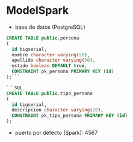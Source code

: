 # ModelSpark

- base de datos (PostgreSQL)

```SQL
CREATE TABLE public.persona
(
  id bigserial,
  nombre character varying(50),
  apellido character varying(50),
  estado boolean DEFAULT true,
  CONSTRAINT pk_persona PRIMARY KEY (id)
);```

```SQL
CREATE TABLE public.tipo_persona
(
  id bigserial,
  descripcion character varying(20),
  CONSTRAINT pk_tipo_persona PRIMARY KEY (id)
);
```
- puerto por defecto (Spark): 4567
